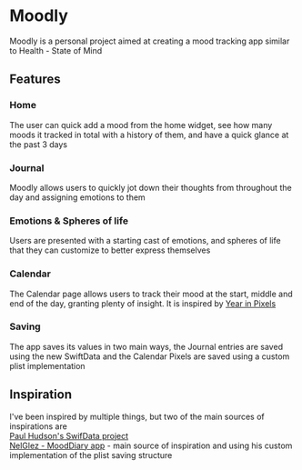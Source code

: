 # Moodly
 
Moodly is a personal project aimed at creating a mood tracking app similar to Health - State of Mind

## Features

### Home
The user can quick add a mood from the home widget, see how many moods it tracked in total with a history of them, and have a quick glance at the past 3 days

### Journal
Moodly allows users to quickly jot down their thoughts from throughout the day and assigning emotions to them

### Emotions & Spheres of life
Users are presented with a starting cast of emotions, and spheres of life that they can customize to better express themselves 

### Calendar
The Calendar page allows users to track their mood at the start, middle and end of the day, granting plenty of insight. It is inspired by [Year in Pixels](https://year-in-pixels.com/?v=f5b15f58caba)

### Saving
The app saves its values in two main ways, the Journal entries are saved using the new SwiftData and the Calendar Pixels are saved using a custom plist implementation

## Inspiration

I've been inspired by multiple things, but two of the main sources of inspirations are\
[Paul Hudson's SwifData project](https://www.hackingwithswift.com/quick-start/swiftdata/swiftdata-tutorial-building-a-complete-project)\
[NelGlez - MoodDiary app](https://github.com/nelglez/MoodDiarySwiftUI/tree/master) - main source of inspiration and using his custom implementation of the plist saving structure

